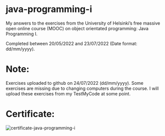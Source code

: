 # java-programming-i
My answers to the exercises from the University of Helsinki’s free massive open online course (MOOC) on object orientated programming: Java Programming I.

Completed between 20/05/2022 and 23/07/2022 (Date format: dd/mm/yyyy).

# Note: 
Exercises uploaded to github on 24/07/2022 (dd/mm/yyyy). Some exercises are missing due to changing computers during the course. I will upload these exercises from my TestMyCode at some point.

# Certificate:
![certificate-java-programming-i](https://user-images.githubusercontent.com/50498996/181754038-a80d7f65-e409-4e5e-8e4c-29aaba8be7a6.png)

